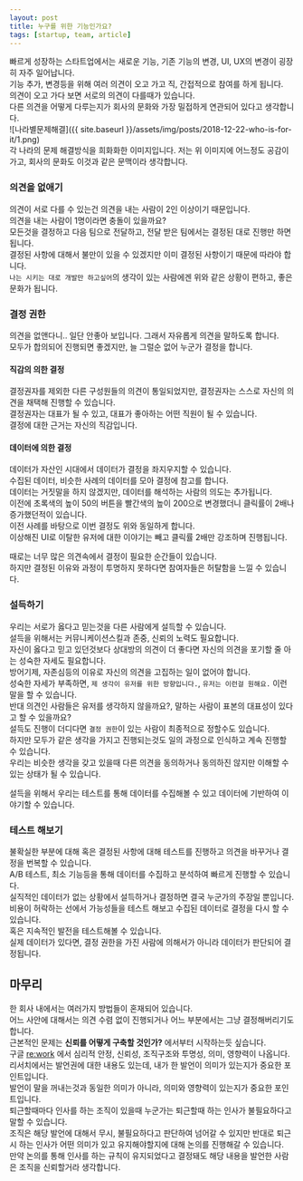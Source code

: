 ```yaml
---
layout: post
title: 누구를 위한 기능인가요?
tags: [startup, team, article]
---
```

빠르게 성장하는 스타트업에서는 새로운 기능, 기존 기능의 변경, UI, UX의 변경이 굉장히 자주 일어납니다.  
기능 추가, 변경등을 위해 여러 의견이 오고 가고 직, 간접적으로 참여를 하게 됩니다.  
의견이 오고 가다 보면 서로의 의견이 다를때가 있습니다.  
다른 의견을 어떻게 다루는지가 회사의 문화와 가장 밀접하게 연관되어 있다고 생각합니다.  
![나라별문제해결]({{ site.baseurl }}/assets/img/posts/2018-12-22-who-is-for-it/1.png)  
각 나라의 문제 해결방식을 희화화한 이미지입니다. 저는 위 이미지에 어느정도 공감이 가고, 회사의 문화도 이것과 같은 문맥이라 생각합니다.  
  
### 의견을 없애기
의견이 서로 다를 수 있는건 의견을 내는 사람이 2인 이상이기 때문입니다.  
의견을 내는 사람이 1명이라면 충돌이 있을까요?  
모든것을 결정하고 다음 팀으로 전달하고, 전달 받은 팀에서는 결정된 대로 진행만 하면 됩니다.  
결정된 사항에 대해서 불만이 있을 수 있겠지만 이미 결정된 사항이기 때문에 따라야 합니다.  
`나는 시키는 대로 개발만 하고싶어`의 생각이 있는 사람에겐 위와 같은 상황이 편하고, 좋은 문화가 됩니다.  
  
### 결정 권한
의견을 없앤다니.. 일단 안좋아 보입니다. 그래서 자유롭게 의견을 말하도록 합니다.  
모두가 합의되어 진행되면 좋겠지만, 늘 그럴순 없어 누군가 결정을 합니다.  
#### 직감의 의한 결정
결정권자를 제외한 다른 구성원들의 의견이 통일되었지만, 결정권자는 스스로 자신의 의견을 채택해 진행할 수 있습니다.  
결정권자는 대표가 될 수 있고, 대표가 좋아하는 어떤 직원이 될 수 있습니다.  
결정에 대한 근거는 자신의 직감입니다.  
#### 데이터에 의한 결정
데이터가 자산인 시대에서 데이터가 결정을 좌지우지할 수 있습니다.  
수집된 데이터, 비슷한 사례의 데이터를 모아 결정에 참고를 합니다.  
데이터는 거짓말을 하지 않겠지만, 데이터를 해석하는 사람의 의도는 추가됩니다.  
이전에 초록색의 높이 50의 버튼을 빨간색의 높이 200으로 변경했더니 클릭률이 2배나 증가했던적이 있습니다.  
이전 사례를 바탕으로 이번 결정도 위와 동일하게 합니다.  
이상해진 UI로 이탈한 유저에 대한 이야기는 빼고 클릭률 2배만 강조하며 진행됩니다.  
  
때로는 너무 많은 의견속에서 결정이 필요한 순간들이 있습니다.  
하지만 결정된 이유와 과정이 투명하지 못하다면 참여자들은 허탈함을 느낄 수 있습니다.  
  
### 설득하기
우리는 서로가 옳다고 믿는것을 다른 사람에게 설득할 수 있습니다.  
설득을 위해서는 커뮤니케이션스킬과 존중, 신뢰의 노력도 필요합니다.  
자신이 옳다고 믿고 있던것보다 상대방의 의견이 더 좋다면 자신의 의견을 포기할 줄 아는 성숙한 자세도 필요합니다.  
방어기제, 자존심등의 이유로 자신의 의견을 고집하는 일이 없어야 합니다.  
성숙한 자세가 부족하면, `제 생각이 유저를 위한 방향입니다.`, `유저는 이런걸 원해요.` 이런 말을 할 수 있습니다.  
반대 의견인 사람들은 유저를 생각하지 않을까요?, 말하는 사람이 표본의 대표성이 있다고 할 수 있을까요?  
설득도 진행이 더디다면 `결정 권한`이 있는 사람이 최종적으로 정할수도 있습니다.  
하지만 모두가 같은 생각을 가지고 진행되는것도 일의 과정으로 인식하고 계속 진행할 수 있습니다.  
우리는 비슷한 생각을 갖고 있을때 다른 의견을 동의하거나 동의하진 않지만 이해할 수 있는 상태가 될 수 있습니다.  
  
설득을 위해서 우리는 테스트를 통해 데이터를 수집해볼 수 있고 데이터에 기반하여 이야기할 수 있습니다.  
  
### 테스트 해보기
불확실한 부분에 대해 혹은 결정된 사항에 대해 테스트를 진행하고 의견을 바꾸거나 결정을 번복할 수 있습니다.  
A/B 테스트, 최소 기능등을 통해 데이터를 수집하고 분석하여 빠르게 진행할 수 있습니다.  
실직적인 데이터가 없는 상황에서 설득하거나 결정하면 결국 누군가의 주장일 뿐입니다.  
비용이 허락하는 선에서 가능성들을 테스트 해보고 수집된 데이터로 결정을 다시 할 수 있습니다.  
혹은 지속적인 발전을 테스트해볼 수 있습니다.  
실제 데이터가 있다면, 결정 권한을 가진 사람에 의해서가 아니라 데이터가 판단되어 결정됩니다.  
  
## 마무리
한 회사 내에서는 여러가지 방법들이 혼재되어 있습니다.  
어느 사안에 대해서는 의견 수렴 없이 진행되거나 어느 부분에서는 그냥 결정해버리기도 합니다.  
근본적인 문제는 **신뢰를 어떻게 구축할 것인가?** 에서부터 시작하는듯 싶습니다.  
구글 [re:work](https://rework.withgoogle.com/print/guides/5721312655835136/) 에서 심리적 안정, 신뢰성, 조직구조와 투명성, 의미, 영향력이 나옵니다.  
리서치에서는 발언권에 대한 내용도 있는데, 내가 한 발언이 의미가 있는지가 중요한 포인트입니다.  
발언이 말을 꺼내는것과 동일한 의미가 아니라, 의미와 영향력이 있는지가 중요한 포인트입니다.  
퇴근할때마다 인사를 하는 조직이 있을때 누군가는 퇴근할때 하는 인사가 불필요하다고 말할 수 있습니다.  
조직은 해당 발언에 대해서 무시, 불필요하다고 판단하여 넘어갈 수 있지만 반대로 퇴근시 하는 인사가 어떤 의미가 있고 유지해야할지에 대해 논의를 진행해갈 수 있습니다.  
만약 논의를 통해 인사를 하는 규칙이 유지되었다고 결정돼도 해당 내용을 발언한 사람은 조직을 신뢰할거라 생각합니다.  

